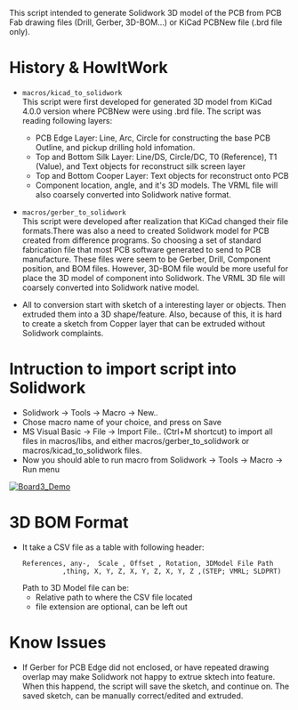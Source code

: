 This script intended to generate Solidwork 3D model of the PCB from PCB Fab
drawing files (Drill, Gerber, 3D-BOM...) or KiCad PCBNew file (.brd file
only).

# History & HowItWork
  * ``macros/kicad_to_solidwork`` \
  This script were first developed for generated 3D model from KiCad 4.0.0
  version where PCBNew were using .brd file. The script was reading
  following layers:
    * PCB Edge Layer: Line, Arc, Circle for constructing the base PCB
      Outline, and pickup drilling hold infomation.
    * Top and Bottom Silk Layer: Line/DS, Circle/DC, T0 (Reference), T1
      (Value), and Text objects for reconstruct silk screen layer
    * Top and Bottom Cooper Layer: Text objects for reconstruct onto PCB
    * Component location, angle, and it's 3D models. The VRML file will
      also coarsely converted into Solidwork native format.

  * ``macros/gerber_to_solidwork`` \
  This script were developed after realization that KiCad changed their
  file formats.There was also a need to created Solidwork model for PCB
  created from difference programs. So choosing a set of standard
  fabrication file that most PCB software generated to send to PCB
  manufacture. These files were seem to be Gerber, Drill, Component
  position, and BOM files. However, 3D-BOM file would be more useful for
  place the 3D model of component into Solidwork. The VRML 3D file will
  coarsely converted into Solidwork native model.

  * All to conversion start with sketch of a interesting layer or objects.
    Then extruded them into a 3D shape/feature. Also, because of this, it
    is hard to create a sketch from Copper layer that can be extruded
    without Solidwork complaints. 

# Intruction to import script into Solidwork
  * Solidwork -> Tools -> Macro -> New..
  * Chose macro name of your choice, and press on Save
  * MS Visual Basic -> File -> Import File.. (Ctrl+M shortcut) to import
    all files in macros/libs, and either macros/gerber_to_solidwork or
    macros/kicad_to_solidwork files.
  * Now you should able to run macro from Solidwork -> Tools -> Macro ->
    Run menu

  [![Board3_Demo](https://lh3.googleusercontent.com/V9dkqPIxC8hW7GQYbuHd0wicbzYIoY8pIYoWDySfQ3W6YsdtpJUdwBbaUbCK7Ao4qZsc-Mrzu-mxA2WTkntdikaphyxXYHcP5L05Afl80L_lWo7QQzoJmG1EEcNyd4PFFIIuqyBwLg=w693-h365-no)](https://photos.google.com/share/AF1QipOJnU4LnxdJW5tw3skl2mdTUYdrOHJkoUie0l-0heEJKShiYTKaZP1i___YuLuotQ/photo/AF1QipOC6YcpkirWip1UnJZ-cbdiARgo9q_0IzRrqzz3?key=ZVZEYkJaaktmc01KcE9lTUxQNk1vNU8ycG9kVDZn)

# 3D BOM Format
  * It take a CSV file as a table with following header:
    ```
    References, any-,  Scale , Offset , Rotation, 3DModel File Path
              ,thing, X, Y, Z, X, Y, Z, X, Y, Z ,(STEP; VMRL; SLDPRT)
    ```
    Path to 3D Model file can be:
      * Relative path to where the CSV file located
      * file extension are optional, can be left out

# Know Issues
  * If Gerber for PCB Edge did not enclosed, or have repeated drawing
    overlap may make Solidwork not happy to extrue sktech into feature.
    When this happend, the script will save the sketch, and continue on.
    The saved sketch, can be manually correct/edited and extruded.

